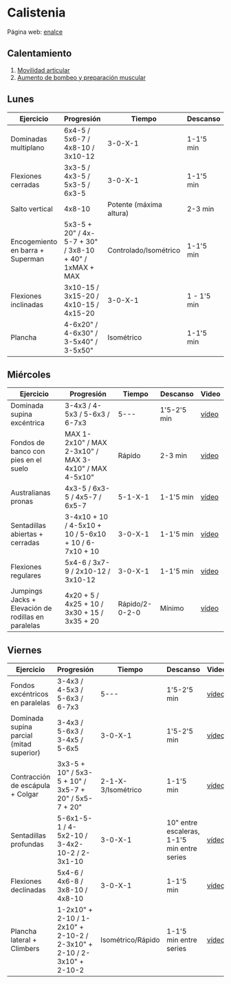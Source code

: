 # Calistenia
Página web: [enalce](https://www.calistenia.net/rutinas-principiantes/)

## Calentamiento
1. [Movilidad articular](https://www.youtube.com/watch?v=0UKFJHnYEb8)
2. [Aumento de bombeo y preparación muscular](https://www.youtube.com/watch?v=suEih2E5Gjs)

## Lunes

| Ejercicio | Progresión | Tiempo | Descanso | Video |
|---|---|---|---|---|
| Dominadas multiplano | 6x4-5 / 5x6-7 / 4x8-10 / 3x10-12 | 3-0-X-1 | 1-1'5 min  | [vídeo](https://www.youtube.com/watch?v=qH3UlYIKZlI)  |
| Flexiones cerradas | 3x3-5 / 4x3-5 / 5x3-5 / 6x3-5| 3-0-X-1 | 1-1'5 min | [vídeo](https://www.youtube.com/watch?v=Fx1Tob4WvtM) |
| Salto vertical | 4x8-10 | Potente (máxima altura) | 2-3 min | [vídeo](https://www.youtube.com/watch?v=jj3NlAigrZ8)  |
| Encogemiento en barra + Superman | 5x3-5 + 20" / 4x-5-7 + 30" / 3x8-10 + 40" / 1xMAX + MAX | Controlado/Isométrico | 1-1'5 min | [vídeo](https://www.youtube.com/watch?v=hrEXL00wewI) |
| Flexiones inclinadas | 3x10-15 / 3x15-20 / 4x10-15 / 4x15-20 | 3-0-X-1 | 1 - 1'5 min | [vídeo](https://www.youtube.com/watch?v=EMSyI4RQn_o)
| Plancha | 4-6x20" / 4-6x30" / 3-5x40" / 3-5x50" | Isométrico | 1-1'5 min | [vídeo](https://www.youtube.com/watch?v=Els9E9R2u-8)

## Miércoles

| Ejercicio | Progresión | Tiempo | Descanso | Video |
|---|---|---|---|---|
| Dominada supina excéntrica | 3-4x3 / 4-5x3 / 5-6x3 / 6-7x3 | 5--- | 1'5-2'5 min | [vídeo](https://www.youtube.com/watch?v=Lgzaw7K1tYk) |
| Fondos de banco con pies en el suelo | MAX 1-2x10" / MAX 2-3x10" / MAX 3-4x10" / MAX 4-5x10"  | Rápido | 2-3 min | [vídeo](https://www.youtube.com/watch?v=eJx5ivmvmZk) |
| Australianas pronas | 4x3-5 / 6x3-5 / 4x5-7 / 6x5-7 | 5-1-X-1 | 1-1'5 min | [vídeo](https://www.youtube.com/watch?v=GSe8J1GVptk) |
| Sentadillas abiertas + cerradas | 3-4x10 + 10 / 4-5x10 + 10 / 5-6x10 + 10 / 6-7x10 + 10| 3-0-X-1 | 1-1'5 min | [vídeo](https://www.youtube.com/watch?v=jH2uIKIQ2oM) |
| Flexiones regulares | 5x4-6 / 3x7-9 / 2x10-12 / 3x10-12| 3-0-X-1 | 1-1'5 min | [vídeo](https://www.youtube.com/watch?v=xkXzjTfQ-KM) |
| Jumpings Jacks + Elevación de rodillas en paralelas | 4x20 + 5 / 4x25 + 10 / 3x30 + 15 / 3x35 + 20 | Rápido/2-0-2-0 | Mínimo | [vídeo](https://www.youtube.com/watch?v=Qjp_MJDwRi4) |

## Viernes

| Ejercicio | Progresión | Tiempo | Descanso | Video |
|---|---|---|---|---|
| Fondos excéntricos en paralelas | 3-4x3 / 4-5x3 / 5-6x3 / 6-7x3 | 5--- | 1'5-2'5 min | [vídeo](https://www.youtube.com/watch?v=55TuOn7FQKY) |
| Dominada supina parcial (mitad superior) | 3-4x3 / 5-6x3 / 3-4x5 / 5-6x5 | 3-0-X-1 | 1'5-2'5 min | [vídeo](https://www.youtube.com/watch?v=ypgrBUuuZfs&feature=youtu.be) |
| Contracción de escápula + Colgar | 3x3-5 + 10" / 5x3-5 + 10" / 3x5-7 + 20" / 5x5-7 + 20" | 2-1-X-3/Isométrico | 1-1'5 min | [vídeo](https://www.youtube.com/watch?v=c5zkTsa-Pr4&feature=youtu.be) |
| Sentadillas profundas | 5-6x1-5-1 / 4-5x2-10 / 3-4x2-10-2 / 2-3x1-10 | 3-0-X-1 | 10" entre escaleras, 1-1'5 min entre series | [vídeo](https://www.youtube.com/watch?v=KRjQVQWGVow&feature=youtu.be) |
| Flexiones declinadas | 5x4-6 / 4x6-8 / 3x8-10 / 4x8-10 | 3-0-X-1 | 1-1'5 min | [vídeo](https://www.youtube.com/watch?v=vBWF0ku_7d8) |
| Plancha lateral + Climbers | 1-2x10" + 2-10 / 1-2x10" + 2-10-2 / 2-3x10" + 2-10 / 2-3x10" + 2-10-2 | Isométrico/Rápido | 1-1'5 min entre series | [vídeo](https://www.youtube.com/watch?v=j-XZZmVbsmg) |